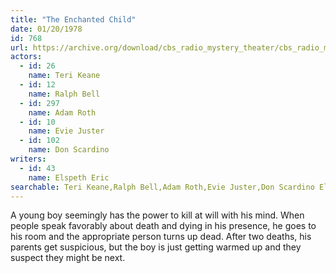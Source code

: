 ```yaml
---
title: "The Enchanted Child"
date: 01/20/1978
id: 768
url: https://archive.org/download/cbs_radio_mystery_theater/cbs_radio_mystery_theater-0751-0800.zip/cbs_radio_mystery_theater-0751-0800%2Fcbsrmt_0768_the_enchanted_child.mp3
actors:  
  - id: 26
    name: Teri Keane  
  - id: 12
    name: Ralph Bell  
  - id: 297
    name: Adam Roth  
  - id: 10
    name: Evie Juster  
  - id: 102
    name: Don Scardino
writers:  
  - id: 43
    name: Elspeth Eric
searchable: Teri Keane,Ralph Bell,Adam Roth,Evie Juster,Don Scardino Elspeth Eric
---
```

A young boy seemingly has the power to kill at will with his mind. When people speak favorably about death and dying in his presence, he goes to his room and the appropriate person turns up dead. After two deaths, his parents get suspicious, but the boy is just getting warmed up and they suspect they might be next.